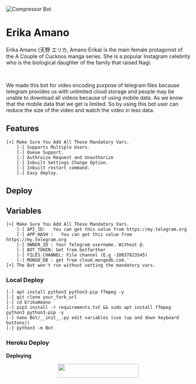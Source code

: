 ![Compressor Bot](https://telegra.ph/file/7e3c7f4f70272c6e59c52.jpg)

# Erika Amano
Erika Amano (天野 エリカ, Amano Erika) is the main female protagonist of the A Couple of Cuckoos manga series. She is a popular Instagram celebrity who is the biological daughter of the family that raised Nagi.

</br>

We made this bot for video encoding purpose of telegram files because telegram provides us with unlimited cloud storage and people may be unable to download all videos because of using mobile data. As we know that the mobile data that we get is limited. So by using this bot user can reduce the size of the video and watch the video in less data.

## Features 

```
[+] Make Sure You Add All These Mandatory Vars. 
    [-] Supports Multiple Users. 
    [-] Queue Support.
    [-] Authroize Request and Unauthorize
    [-] Inbuilt Settings Change Option.
    [-] Inbuilt restart command.
    [-] Easy deploy.
```

## Deploy

## Variables 
```
[+] Make Sure You Add All These Mandatory Vars. 
    [-] API_ID:   You can get this value from https://my.telegram.org
    [-] APP_HASH :   You can get this value from https://my.telegram.org
    [-] OWNER_ID : Your Telegram username. Without @.
    [-] BOT_TOKEN: Get from botfarther
    [-] FILES_CHANNEL: File channel (E.g -10037823545)
    [-] MONGO_DB : get from cloud.mongodb.com.'
[+] The Bot won't run without setting the mandatory vars.
```

### Local Deploy

```
[-] apt install python3 python3-pip ffmpeg -y
[-] git clone your_fork_url
[-] cd ErikaAmano 
[-] pip3 install -r requirements.txt && sudo apt install ffmpeg python3 python3-pip -y
[-] nano Bot/__init__.py edit variables (use (up and down keyboard buttons))
[-] python3 -m Bot
```

### Heroku Deploy

<b>Deploying</b>
<p align="center"><a href="https://heroku.com/deploy?template=https://github.com/maheshsirop/Erika-Amano"> <img src="https://img.shields.io/badge/Deploy%20To%20Heroku-black?style=for-the-badge&logo=heroku" width="220" height="38.45"/></a></p>



